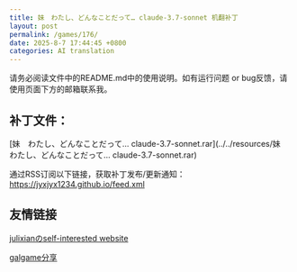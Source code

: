 ```yaml
---
title: 妹　わたし、どんなことだって… claude-3.7-sonnet 机翻补丁
layout: post
permalink: /games/176/
date: 2025-8-7 17:44:45 +0800
categories: AI translation
---
```



请务必阅读文件中的README.md中的使用说明。如有运行问题 or bug反馈，请使用页面下方的邮箱联系我。



## 补丁文件：

[妹　わたし、どんなことだって… claude-3.7-sonnet.rar](../../resources/妹　わたし、どんなことだって… claude-3.7-sonnet.rar)

 

通过RSS订阅以下链接，获取补丁发布/更新通知：https://jyxjyx1234.github.io/feed.xml

## 友情链接

[julixianのself-interested website](https://julixian-siw.worldsystem.top/) 

[galgame分享](https://t.me/galgpt)